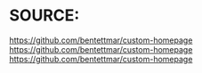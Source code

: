 # SOURCE:
https://github.com/bentettmar/custom-homepage
https://github.com/bentettmar/custom-homepage
https://github.com/bentettmar/custom-homepage
